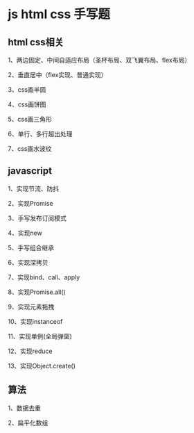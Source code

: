 # js html css 手写题

## html css相关

1、两边固定、中间自适应布局（圣杯布局、双飞翼布局、flex布局）

2、垂直居中（flex实现、普通实现）

3、css画半圆

4、css画饼图

5、css画三角形

6、单行、多行超出处理

7、css画水波纹


## javascript
1、实现节流、防抖

2、实现Promise

3、手写发布订阅模式

4、实现new

5、手写组合继承

6、实现深拷贝

7、实现bind、call、apply

8、实现Promise.all()

9、实现元素拖拽

10、实现instanceof 

11、实现单例(全局弹窗)

12、实现reduce

13、实现Object.create()



## 算法

1、数据去重

2、扁平化数组